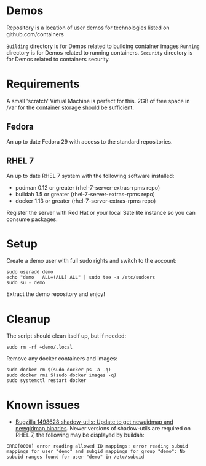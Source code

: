 # Demos
Repository is a location of user demos for technologies listed on github.com/containers

`Building` directory is for Demos related to building container images
`Running` directory is for Demos related to running containers.
`Security` directory is for Demos related to containers security.

# Requirements

A small 'scratch' Virtual Machine is perfect for this.  2GB of free space in /var for the container storage should be sufficient.

## Fedora

An up to date Fedora 29 with access to the standard repositories.

## RHEL 7

An up to date RHEL 7 system with the following software installed:

* podman 0.12 or greater (rhel-7-server-extras-rpms repo)
* buildah 1.5 or greater (rhel-7-server-extras-rpms repo)
* docker 1.13 or greater (rhel-7-server-extras-rpms repo)

Register the server with Red Hat or your local Satellite instance so you can consume packages.

# Setup

Create a demo user with full sudo rights and switch to the account:
~~~
sudo useradd demo
echo "demo   ALL=(ALL) ALL" | sudo tee -a /etc/sudoers
sudo su - demo
~~~

Extract the demo repository and enjoy!

# Cleanup

The script should clean itself up, but if needed:

~~~
sudo rm -rf ~demo/.local
~~~

Remove any docker containers and images:

~~~
sudo docker rm $(sudo docker ps -a -q)
sudo docker rmi $(sudo docker images -q)
sudo systemctl restart docker
~~~

# Known issues

* [Bugzilla 1498628 shadow-utils: Update to get newuidmap and newgidmap binaries](https://bugzilla.redhat.com/show_bug.cgi?id=1498628).  Newer versions of shadow-utils are required on RHEL 7, the following may be displayed by buildah:
~~~
ERRO[0000] error reading allowed ID mappings: error reading subuid mappings for user "demo" and subgid mappings for group "demo": No subuid ranges found for user "demo" in /etc/subuid
~~~
